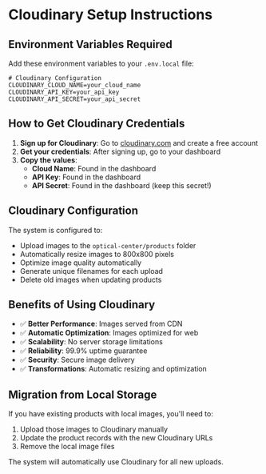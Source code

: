 # Cloudinary Setup Instructions

## Environment Variables Required

Add these environment variables to your `.env.local` file:

```env
# Cloudinary Configuration
CLOUDINARY_CLOUD_NAME=your_cloud_name
CLOUDINARY_API_KEY=your_api_key
CLOUDINARY_API_SECRET=your_api_secret
```

## How to Get Cloudinary Credentials

1. **Sign up for Cloudinary**: Go to [cloudinary.com](https://cloudinary.com) and create a free account
2. **Get your credentials**: After signing up, go to your dashboard
3. **Copy the values**:
   - **Cloud Name**: Found in the dashboard
   - **API Key**: Found in the dashboard
   - **API Secret**: Found in the dashboard (keep this secret!)

## Cloudinary Configuration

The system is configured to:
- Upload images to the `optical-center/products` folder
- Automatically resize images to 800x800 pixels
- Optimize image quality automatically
- Generate unique filenames for each upload
- Delete old images when updating products

## Benefits of Using Cloudinary

- ✅ **Better Performance**: Images served from CDN
- ✅ **Automatic Optimization**: Images optimized for web
- ✅ **Scalability**: No server storage limitations
- ✅ **Reliability**: 99.9% uptime guarantee
- ✅ **Security**: Secure image delivery
- ✅ **Transformations**: Automatic resizing and optimization

## Migration from Local Storage

If you have existing products with local images, you'll need to:
1. Upload those images to Cloudinary manually
2. Update the product records with the new Cloudinary URLs
3. Remove the local image files

The system will automatically use Cloudinary for all new uploads.
